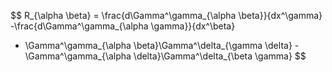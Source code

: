 $$
R_{\alpha \beta} = \frac{d\Gamma^\gamma_{\alpha \beta}}{dx^\gamma} -\frac{d\Gamma^\gamma_{\alpha \gamma}}{dx^\beta}
+ \Gamma^\gamma_{\alpha \beta}\Gamma^\delta_{\gamma \delta} - \Gamma^\gamma_{\alpha \delta}\Gamma^\delta_{\beta \gamma}
$$
